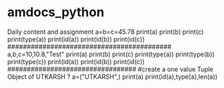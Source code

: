 # amdocs_python
Daily content and assignment
a=b=c=45.78
print(a)
print(b)
print(c)
print(type(a))
print(id(a))
print(id(b))
print(id(c))
##########################################
a,b,c=10,10.8,"Test"
print(a)
print(b)
print(c)
print(type(a))
print(type(b))
print(type(c))
print(id(a))
print(id(b))
print(id(c))
#################################
#create a one value Tuple Object of UTKARSH ?
a=("UTKARSH",)
print(a)
print(id(a),type(a),len(a))
